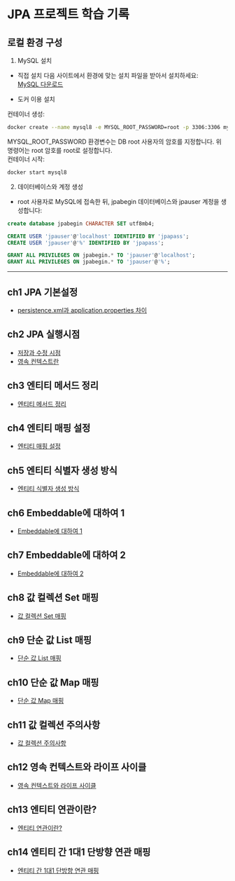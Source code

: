 # JPA 프로젝트 학습 기록

## 로컬 환경 구성
1. MySQL 설치

- 직접 설치
다음 사이트에서 환경에 맞는 설치 파일을 받아서 설치하세요:  
[MySQL 다운로드](https://dev.mysql.com/downloads/)

- 도커 이용 설치
  
컨테이너 생성:
```bash
docker create --name mysql8 -e MYSQL_ROOT_PASSWORD=root -p 3306:3306 mysql:8.0.27
```
MYSQL_ROOT_PASSWORD 환경변수는 DB root 사용자의 암호를 지정합니다.
위 명령어는 root 암호를 root로 설정합니다.
<br>
컨테이너 시작:
```bash
docker start mysql8
```
2. 데이터베이스와 계정 생성
- root 사용자로 MySQL에 접속한 뒤, jpabegin 데이터베이스와 jpauser 계정을 생성합니다:

```sql
create database jpabegin CHARACTER SET utf8mb4;

CREATE USER 'jpauser'@'localhost' IDENTIFIED BY 'jpapass';
CREATE USER 'jpauser'@'%' IDENTIFIED BY 'jpapass';

GRANT ALL PRIVILEGES ON jpabegin.* TO 'jpauser'@'localhost';
GRANT ALL PRIVILEGES ON jpabegin.* TO 'jpauser'@'%';
```
---
## ch1 JPA 기본설정
- [persistence.xml과 application.properties 차이](https://www.notion.so/JPA-28eb45b7ffa2802c9ce7d0d28017184f?p=abc123def456)
  
## ch2 JPA 실행시점
- [저장과 수정 시점](https://www.notion.so/JPA-292b45b7ffa2808e870dd4ca62531972)
- [영속 컨텍스트란](https://www.notion.so/292b45b7ffa280e8b429c363899cc315)

## ch3 엔티티 메서드 정리
- [엔티티 메서드 정리](https://www.notion.so/292b45b7ffa280a18d61f8f2c9db4cef)

## ch4 엔티티 매핑 설정
- [엔티티 매핑 설정](https://www.notion.so/292b45b7ffa280f68b06dd0801a158f2)

## ch5 엔티티 식별자 생성 방식
- [엔티티 식별자 생성 방식](https://www.notion.so/292b45b7ffa280cfb2e7faad7aa5dc6d#292b45b7ffa28029bf7cf2e780f6cd5d)

## ch6 Embeddable에 대하여 1
- [Embeddable에 대하여 1](https://www.notion.so/Embeddable-1-293b45b7ffa2800a9c18eb25167c48f6)

## ch7 Embeddable에 대하여 2
- [Embeddable에 대하여 2](https://www.notion.so/Embeddable-2-295b45b7ffa28067bb44c93476783cfc#298b45b7ffa28062ac9bcc0c3780461a)

## ch8 값 컬렉션 Set 매핑
- [값 컬렉션 Set 매핑](https://www.notion.so/Set-299b45b7ffa280019c07e986af538432?pvs=97#299b45b7ffa28091b7efd7c66a91ad7a)

## ch9 단순 값 List 매핑
- [단순 값 List 매핑](https://www.notion.so/List-299b45b7ffa280a28a11c70e560558e2#299b45b7ffa280058d3edf1c27a7c21f)

## ch10 단순 값 Map 매핑
- [단순 값 Map 매핑](https://www.notion.so/Map-299b45b7ffa280adb18bdeb57c253aee#299b45b7ffa28062b4b7c407ea16c584)

## ch11 값 컬렉션 주의사항
- [값 컬렉션 주의사항](https://www.notion.so/299b45b7ffa2803e82c2df812291e973#299b45b7ffa2806f9203d11173a22ae2)

## ch12 영속 컨텍스트와 라이프 사이클
- [영속 컨텍스트와 라이프 사이클](https://www.notion.so/29ab45b7ffa280598f5cf8b99a745f18#29ab45b7ffa2809ba1e3c332dad1aab6)

## ch13 엔티티 연관이란?
- [엔티티 연관이란?](https://www.notion.so/29ab45b7ffa280e5ac19e97f70b30e6b)

## ch14 엔티티 간 1대1 단방향 연관 매핑
- [엔티티 간 1대1 단방향 연관 매핑](https://www.notion.so/1-1-29bb45b7ffa280fb821ad6b359cd4729#29bb45b7ffa280c6a4d1ea47d84f26e3)

